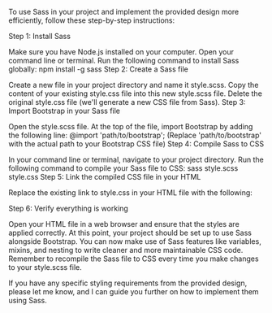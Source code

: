To use Sass in your project and implement the provided design more efficiently, follow these step-by-step instructions:

Step 1: Install Sass

Make sure you have Node.js installed on your computer.
Open your command line or terminal.
Run the following command to install Sass globally: npm install -g sass
Step 2: Create a Sass file

Create a new file in your project directory and name it style.scss.
Copy the content of your existing style.css file into this new style.scss file.
Delete the original style.css file (we'll generate a new CSS file from Sass).
Step 3: Import Bootstrap in your Sass file

Open the style.scss file.
At the top of the file, import Bootstrap by adding the following line:
@import 'path/to/bootstrap'; (Replace 'path/to/bootstrap' with the actual path to your Bootstrap CSS file)
Step 4: Compile Sass to CSS

In your command line or terminal, navigate to your project directory.
Run the following command to compile your Sass file to CSS:
sass style.scss style.css
Step 5: Link the compiled CSS file in your HTML

Replace the existing link to style.css in your HTML file with the following:
<link rel="stylesheet" href="style.css">
Step 6: Verify everything is working

Open your HTML file in a web browser and ensure that the styles are applied correctly.
At this point, your project should be set up to use Sass alongside Bootstrap. You can now make use of Sass features like variables, mixins, and nesting to write cleaner and more maintainable CSS code. Remember to recompile the Sass file to CSS every time you make changes to your style.scss file.

If you have any specific styling requirements from the provided design, please let me know, and I can guide you further on how to implement them using Sass.